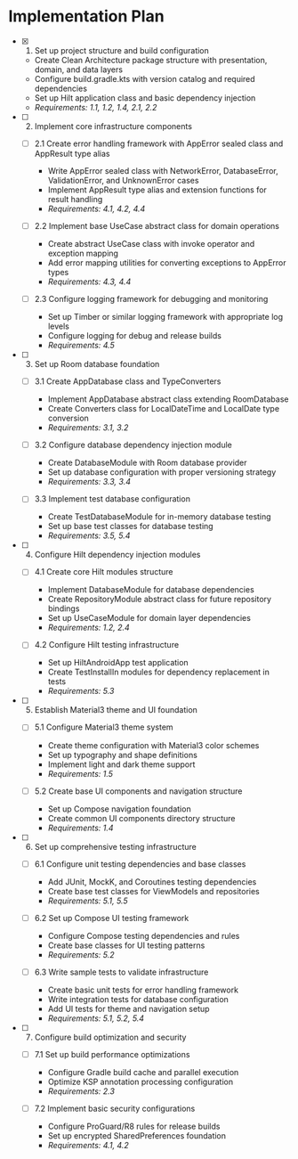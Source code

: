 # Implementation Plan

- [x] 1. Set up project structure and build configuration
  - Create Clean Architecture package structure with presentation, domain, and data layers
  - Configure build.gradle.kts with version catalog and required dependencies
  - Set up Hilt application class and basic dependency injection
  - _Requirements: 1.1, 1.2, 1.4, 2.1, 2.2_

- [ ] 2. Implement core infrastructure components
  - [ ] 2.1 Create error handling framework with AppError sealed class and AppResult type alias
    - Write AppError sealed class with NetworkError, DatabaseError, ValidationError, and UnknownError cases
    - Implement AppResult type alias and extension functions for result handling
    - _Requirements: 4.1, 4.2, 4.4_

  - [ ] 2.2 Implement base UseCase abstract class for domain operations
    - Create abstract UseCase class with invoke operator and exception mapping
    - Add error mapping utilities for converting exceptions to AppError types
    - _Requirements: 4.3, 4.4_

  - [ ] 2.3 Configure logging framework for debugging and monitoring
    - Set up Timber or similar logging framework with appropriate log levels
    - Configure logging for debug and release builds
    - _Requirements: 4.5_

- [ ] 3. Set up Room database foundation
  - [ ] 3.1 Create AppDatabase class and TypeConverters
    - Implement AppDatabase abstract class extending RoomDatabase
    - Create Converters class for LocalDateTime and LocalDate type conversion
    - _Requirements: 3.1, 3.2_

  - [ ] 3.2 Configure database dependency injection module
    - Create DatabaseModule with Room database provider
    - Set up database configuration with proper versioning strategy
    - _Requirements: 3.3, 3.4_

  - [ ] 3.3 Implement test database configuration
    - Create TestDatabaseModule for in-memory database testing
    - Set up base test classes for database testing
    - _Requirements: 3.5, 5.4_

- [ ] 4. Configure Hilt dependency injection modules
  - [ ] 4.1 Create core Hilt modules structure
    - Implement DatabaseModule for database dependencies
    - Create RepositoryModule abstract class for future repository bindings
    - Set up UseCaseModule for domain layer dependencies
    - _Requirements: 1.2, 2.4_

  - [ ] 4.2 Configure Hilt testing infrastructure
    - Set up HiltAndroidApp test application
    - Create TestInstallIn modules for dependency replacement in tests
    - _Requirements: 5.3_

- [ ] 5. Establish Material3 theme and UI foundation
  - [ ] 5.1 Configure Material3 theme system
    - Create theme configuration with Material3 color schemes
    - Set up typography and shape definitions
    - Implement light and dark theme support
    - _Requirements: 1.5_

  - [ ] 5.2 Create base UI components and navigation structure
    - Set up Compose navigation foundation
    - Create common UI components directory structure
    - _Requirements: 1.4_

- [ ] 6. Set up comprehensive testing infrastructure
  - [ ] 6.1 Configure unit testing dependencies and base classes
    - Add JUnit, MockK, and Coroutines testing dependencies
    - Create base test classes for ViewModels and repositories
    - _Requirements: 5.1, 5.5_

  - [ ] 6.2 Set up Compose UI testing framework
    - Configure Compose testing dependencies and rules
    - Create base classes for UI testing patterns
    - _Requirements: 5.2_

  - [ ] 6.3 Write sample tests to validate infrastructure
    - Create basic unit tests for error handling framework
    - Write integration tests for database configuration
    - Add UI tests for theme and navigation setup
    - _Requirements: 5.1, 5.2, 5.4_

- [ ] 7. Configure build optimization and security
  - [ ] 7.1 Set up build performance optimizations
    - Configure Gradle build cache and parallel execution
    - Optimize KSP annotation processing configuration
    - _Requirements: 2.3_

  - [ ] 7.2 Implement basic security configurations
    - Configure ProGuard/R8 rules for release builds
    - Set up encrypted SharedPreferences foundation
    - _Requirements: 4.1, 4.2_
